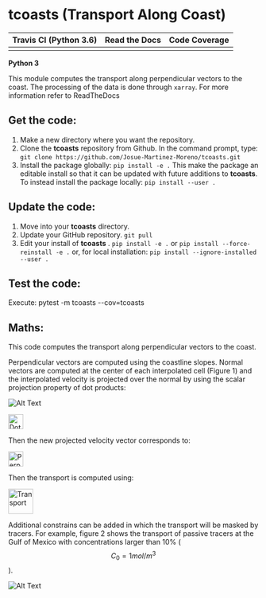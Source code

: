# tcoasts (Transport Along Coast)


| Travis CI (Python 3.6) | Read the Docs | Code Coverage |
|:----------------------:|:-------------:|:-------------:|
|  |  |  |

**Python 3**

This module computes the transport along perpendicular vectors to the coast. 
The processing of the data is done through `xarray`. For more information 
refer to ReadTheDocs

## Get the code:

1. Make a new directory where you want the repository.
1. Clone the **tcoasts** repository from Github. In the command prompt, type:
`git clone https://github.com/Josue-Martinez-Moreno/tcoasts.git`
1. Install the package globally:
`pip install -e .`
This make the package an editable install so that it can be updated with future 
additions to **tcoasts**. To instead install the package locally:
`pip install --user .`

## Update the code:

1. Move into your **tcoasts**  directory.
1. Update your GitHub repository.
`git pull`
1. Edit your install of **tcoasts** .
`pip install -e .` 
or
`pip install --force-reinstall -e .`
or, for local installation: 
`pip install --ignore-installed --user .`

## Test the code:

Execute:
pytest -m tcoasts --cov=tcoasts

## Maths:

This code computes the transport along perpendicular vectors to the coast.

Perpendicular vectors are computed using the coastline slopes. Normal 
vectors are computed at the center of each interpolated cell (Figure 1) and the
interpolated velocity is projected over the normal by using the scalar projection 
property of dot products:

![Alt Text](https://github.com/josuemtzmo/tcoasts/blob/master/figures/p_vectors.png "Perpendicular Vectors" )


<img height="30" alt="Dot product" src="https://github.com/josuemtzmo/tcoasts/blob/master/figures/dot_product.png">

Then the new projected velocity vector corresponds to:

<img height="30" alt="Perpendicular Vectors" src="https://github.com/josuemtzmo/tcoasts/blob/master/figures/projected_vector.png">

Then the transport is computed using:

<img height="50" alt="Transport" src="https://github.com/josuemtzmo/tcoasts/blob/master/figures/transport.png">

Additional constrains can be added in which the transport will be masked 
by tracers. For example, figure 2 shows the transport of passive tracers at the 
Gulf of Mexico with concentrations larger than 10% ($$C_0 = 1 mol/m^3$$). 

![Alt Text](https://github.com/josuemtzmo/tcoasts/blob/master/figures/transport_total.png "Perpendicular Vectors")